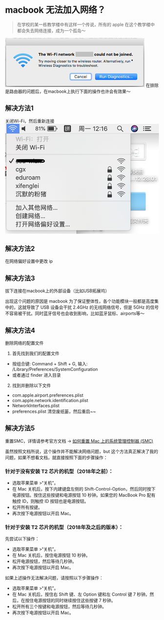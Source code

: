 # macbook 无法加入网络？

> 在学校的某一栋教学楼中有这样一个传说，所有的 apple 在这个教学楼中都会失去网络连接，成为一个孤岛～

![](./img1.png)
在排除是路由器的问题后，在macbook上执行下面的操作也许会有效果～
## 解决方法1
关闭Wi-Fi，然后重新连接
![](./img2.png)
## 解决方法2
在网络偏好设置中更改 ip

## 解决方法3
拔下连接在macbook上的外部设备（比如USB拓展坞）

出现这个问题的原因是 macbook 为了保证整体性，各个功能模块一般都是高度集中的，这就导致了 USB 设备会干扰 2.4GHz 的无线网络信号，但是 5GHz 的信号不容易被干扰。同时蓝牙信号也会收到影响，比如蓝牙鼠标、airports等～

## 解决方法4
删除网络的配置文件

1. 首先找到我们的配置文件
- 按组合键: Command + Shift + G, 输入:
/Library/Preferences/SystemConfiguration
- 或者通过 finder 进入目录

2. 找到并删除以下文件
- com.apple.airport.preferences.plist
- com.apple.network.identification.plist
- NetworkInterfaces.plist
- preferences.plist
清空废纸篓，然后重启~~


## 解决方法5
重置SMC，详情请参考官方文档 -> [如何重置 Mac 上的系统管理控制器 (SMC)](https://support.apple.com/zh-cn/HT201295)

虽然按照文档所说，这个操作并不能解决网络问题，but 这个方法真正解决了我的问题，如果不想看文档，就直接按照下面的步骤操作：

### 针对于没有安装 T2 芯片的机型（2018年之前）：
- 选取苹果菜单 >“关机”。
- 在 Mac 关机后，按下内建键盘左侧的 Shift-Control-Option，然后同时按下电源按钮。按住这些按键和电源按钮 10 秒钟。如果您的 MacBook Pro 配有触控 ID，则触控 ID 按钮也是电源按钮。
- 松开所有按键。
- 再次按下电源按钮以开启 Mac。

### 针对于安装 T2 芯片的机型（2018年及之后的版本）：
先尝试以下操作：

- 选取苹果菜单 >“关机”。
- 在 Mac 关机后，按住电源按钮 10 秒钟。
- 松开电源按钮，然后等待几秒钟。
- 再次按下电源按钮以开启 Mac。


如果上述操作无法解决问题，请按照以下步骤操作：

- 选取苹果菜单 >“关机”。
- 在 Mac 关机后，按住右 Shift 键、左 Option 键和左 Control 键 7 秒钟。然后，在按住电源按钮的同时继续按住这些按键 7 秒钟。
- 松开所有三个按键和电源按钮，然后等待几秒钟。
- 再次按下电源按钮以开启 Mac。
 